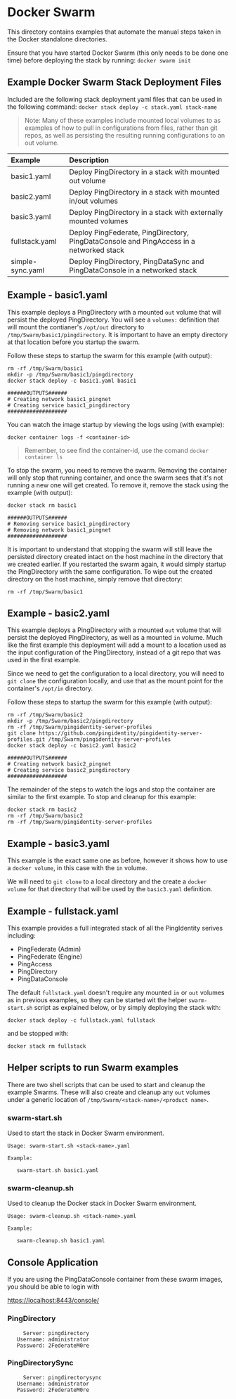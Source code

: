 # Docker Swarm

This directory contains examples that automate the manual steps taken in the Docker standalone directories.

Ensure that you have started Docker Swarm \(this only needs to be done one time\) before deploying the stack by running: `docker swarm init`

## Example Docker Swarm Stack Deployment Files

Included are the following stack deployment yaml files that can be used in the following command: `docker stack deploy -c stack.yaml stack-name`

> Note: Many of these examples include mounted local volumes to as examples of how to pull in configurations from files, rather than git repos, as well as persisting the resulting running configurations to an out volume.

| Example | Description |
| :--- | :--- |
| basic1.yaml | Deploy PingDirectory in a stack with mounted out volume |
| basic2.yaml | Deploy PingDirectory in a stack with mounted in/out volumes |
| basic3.yaml | Deploy PingDirectory in a stack with externally mounted volumes |
| fullstack.yaml | Deploy PingFederate, PingDirectory, PingDataConsole and PingAccess in a networked stack |
| simple-sync.yaml | Deploy PingDirectory, PingDataSync and PingDataConsole in a networked stack |

## Example - basic1.yaml

This example deploys a PingDirectory with a mounted `out` volume that will persist the deployed PingDirectory. You will see a `volumes:` definition that will mount the contianer's `/opt/out` directory to `/tmp/Swarm/basic1/pingdirectory`. It is important to have an empty directory at that location before you startup the swarm.

Follow these steps to startup the swarm for this example \(with output\):

```text
rm -rf /tmp/Swarm/basic1
mkdir -p /tmp/Swarm/basic1/pingdirectory
docker stack deploy -c basic1.yaml basic1

######OUTPUTS######
# Creating network basic1_pingnet
# Creating service basic1_pingdirectory
###################
```

You can watch the image startup by viewing the logs using \(with example\):

`docker container logs -f <container-id>`

> Remember, to see find the container-id, use the comand `docker container ls`

To stop the swarm, you need to remove the swarm. Removing the container will only stop that running container, and once the swarm sees that it's not running a new one will get created. To remove it, remove the stack using the example \(with output\):

```text
docker stack rm basic1

######OUTPUTS######
# Removing service basic1_pingdirectory
# Removing network basic1_pingnet
###################
```

It is important to understand that stopping the swarm will still leave the persisted directory created intact on the host machine in the directory that we created earlier. If you restarted the swarm again, it would simply startup the PingDirectory with the same configuration. To wipe out the created directory on the host machine, simply remove that directory:

`rm -rf /tmp/Swarm/basic1`

## Example - basic2.yaml

This example deploys a PingDirectory with a mounted `out` volume that will persist the deployed PingDirectory, as well as a mounted `in` volume. Much like the first example this deployment will add a mount to a location used as the input configuration of the PingDirectory, instead of a git repo that was used in the first example.

Since we need to get the configuration to a local directory, you will need to `git clone` the configuration locally, and use that as the mount point for the container's `/opt/in` directory.

Follow these steps to startup the swarm for this example \(with output\):

```text
rm -rf /tmp/Swarm/basic2
mkdir -p /tmp/Swarm/basic2/pingdirectory
rm -rf /tmp/Swarm/pingidentity-server-profiles
git clone https://github.com/pingidentity/pingidentity-server-profiles.git /tmp/Swarm/pingidentity-server-profiles
docker stack deploy -c basic2.yaml basic2

######OUTPUTS######
# Creating network basic2_pingnet
# Creating service basic2_pingdirectory
###################
```

The remainder of the steps to watch the logs and stop the container are similar to the first example. To stop and cleanup for this example:

```text
docker stack rm basic2
rm -rf /tmp/Swarm/basic2
rm -rf /tmp/Swarm/pingidentity-server-profiles
```

## Example - basic3.yaml

This example is the exact same one as before, however it shows how to use a `docker volume`, in this case with the `in` volume.

We will need to `git clone` to a local directory and the create a `docker volume` for that directory that will be used by the `basic3.yaml` definition.

## Example - fullstack.yaml

This example provides a full integrated stack of all the PingIdentity serives including:

* PingFederate \(Admin\)
* PingFederate \(Engine\)
* PingAccess
* PingDirectory
* PingDataConsole

The default `fullstack.yaml` doesn't require any mounted `in` or `out` volumes as in previous examples, so they can be started wit the helper `swarm-start.sh` script as explained below, or by simply deploying the stack with:

`docker stack deploy -c fullstack.yaml fullstack`

and be stopped with:

`docker stack rm fullstack`

## Helper scripts to run Swarm examples

There are two shell scripts that can be used to start and cleanup the example Swarms. These will also create and cleanup any `out` volumes under a generic location of `/tmp/Swarm/<stack-name>/<product name>`.

### swarm-start.sh

Used to start the stack in Docker Swarm environment.

```text
Usage: swarm-start.sh <stack-name>.yaml

Example:

   swarm-start.sh basic1.yaml
```

### swarm-cleanup.sh

Used to cleanup the Docker stack in Docker Swarm environment.

```text
Usage: swarm-cleanup.sh <stack-name>.yaml

Example:

   swarm-cleanup.sh basic1.yaml
```

## Console Application

If you are using the PingDataConsole container from these swarm images, you should be able to login with

[https://localhost:8443/console/](https://localhost:8443/console/)

### PingDirectory

```text
     Server: pingdirectory
   Username: administrator
   Password: 2FederateM0re
```

### PingDirectorySync

```text
     Server: pingdirectorysync
   Username: administrator
   Password: 2FederateM0re
```


